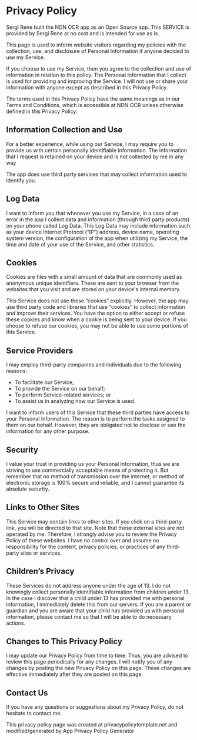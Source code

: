# Privacy Policy

Sergi Rene built the NDN OCR app as an Open Source app. This SERVICE is provided by Sergi Rene at no cost and is intended for use as is. 

This page is used to inform website visitors regarding my policies with the collection, use, and disclosure of Personal Information if anyone decided to use my Service. 

If you choose to use my Service, then you agree to the collection and use of information in relation to this policy. The Personal Information that I collect is used for providing and improving the Service. I will not use or share your information with anyone except as described in this Privacy Policy. 

The terms used in this Privacy Policy have the same meanings as in our Terms and Conditions, which is accessible at NDN OCR unless otherwise defined in this Privacy Policy. 

## Information Collection and Use

For a better experience, while using our Service, I may require you to provide us with certain personally identifiable information. The information that I request is retained on your device and is not collected by me in any way 

The app does use third party services that may collect information used to identify you.

## Log Data

I want to inform you that whenever you use my Service, in a case of an error in the app I collect data and information (through third party products) on your phone called Log Data. This Log Data may include information such as your device Internet Protocol (“IP”) address, device name, operating system version, the configuration of the app when utilizing my Service, the time and date of your use of the Service, and other statistics. 

## Cookies

Cookies are files with a small amount of data that are commonly used as anonymous unique identifiers. These are sent to your browser from the websites that you visit and are stored on your device's internal memory. 

This Service does not use these “cookies” explicitly. However, the app may use third party code and libraries that use “cookies” to collect information and improve their services. You have the option to either accept or refuse these cookies and know when a cookie is being sent to your device. If you choose to refuse our cookies, you may not be able to use some portions of this Service. 

## Service Providers

I may employ third-party companies and individuals due to the following reasons:

* To facilitate our Service;
* To provide the Service on our behalf;
* To perform Service-related services; or
* To assist us in analyzing how our Service is used.

I want to inform users of this Service that these third parties have access to your Personal Information. The reason is to perform the tasks assigned to them on our behalf. However, they are obligated not to disclose or use the information for any other purpose. 

## Security

I value your trust in providing us your Personal Information, thus we are striving to use commercially acceptable means of protecting it. But remember that no method of transmission over the internet, or method of electronic storage is 100% secure and reliable, and I cannot guarantee its absolute security. 

## Links to Other Sites

This Service may contain links to other sites. If you click on a third-party link, you will be directed to that site. Note that these external sites are not operated by me. Therefore, I strongly advise you to review the Privacy Policy of these websites. I have no control over and assume no responsibility for the content, privacy policies, or practices of any third-party sites or services. 

## Children’s Privacy

These Services do not address anyone under the age of 13. I do not knowingly collect personally identifiable information from children under 13. In the case I discover that a child under 13 has provided me with personal information, I immediately delete this from our servers. If you are a parent or guardian and you are aware that your child has provided us with personal information, please contact me so that I will be able to do necessary actions. 

## Changes to This Privacy Policy

I may update our Privacy Policy from time to time. Thus, you are advised to review this page periodically for any changes. I will notify you of any changes by posting the new Privacy Policy on this page. These changes are effective immediately after they are posted on this page. 

## Contact Us

If you have any questions or suggestions about my Privacy Policy, do not hesitate to contact me. 

This privacy policy page was created at privacypolicytemplate.net and modified/generated by App Privacy Policy Generator
